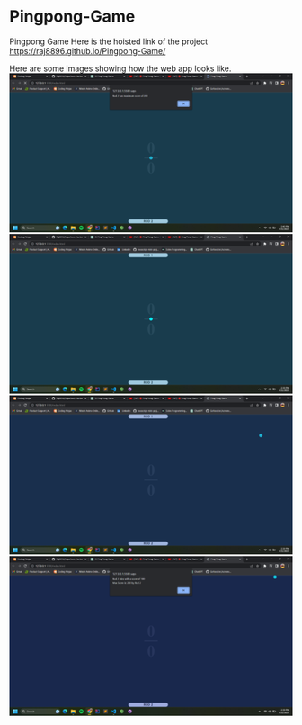 # Pingpong-Game
Pingpong Game
Here is the hoisted link of the project https://raj8896.github.io/Pingpong-Game/ 

Here are some images  showing how the web app looks like.         
    <img src="pingponggame.png" width="700" title="hover text">
    <img src="pp2.png" width="700" title="hover text">
    <img src="pp3.png" width="700" title="hover text">
    <img src="pp4.png" width="700" title="hover text">
